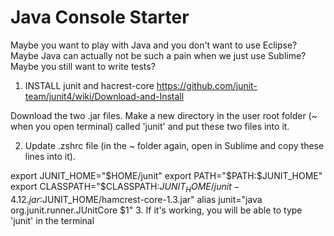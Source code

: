 # Java Console Starter

Maybe you want to play with Java and you don't want to use Eclipse? 
Maybe Java can actually not be such a pain when we just use Sublime?
Maybe you still want to write tests?

1. INSTALL junit and hacrest-core https://github.com/junit-team/junit4/wiki/Download-and-Install

Download the two .jar files. Make a new directory in the user root folder (~ when you open terminal) called 'junit' and put these two files into it.


2. Update .zshrc file (in the ~ folder again, open in Sublime and copy these lines into it).

export JUNIT_HOME="$HOME/junit"
export PATH="$PATH:$JUNIT_HOME"
export CLASSPATH="$CLASSPATH:$JUNIT_HOME/junit-4.12.jar:$JUNIT_HOME/hamcrest-core-1.3.jar"
alias junit="java org.junit.runner.JUnitCore $1"
3. If it's working, you will be able to type 'junit' in the terminal


